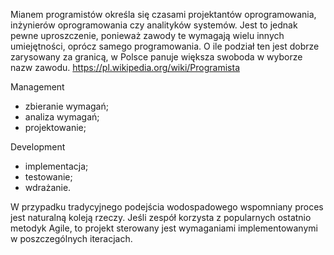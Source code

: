 
Mianem programistów określa się czasami projektantów oprogramowania, inżynierów oprogramowania czy analityków systemów.
Jest to jednak pewne uproszczenie, ponieważ zawody te wymagają wielu innych umiejętności, oprócz samego programowania. 
O ile podział ten jest dobrze zarysowany za granicą, w Polsce panuje większa swoboda w wyborze nazw zawodu.
https://pl.wikipedia.org/wiki/Programista

Management
+ zbieranie wymagań;
+ analiza wymagań;
+ projektowanie;

Development
+ implementacja;
+ testowanie;
+ wdrażanie.

W przypadku tradycyjnego podejścia wodospadowego wspomniany proces jest naturalną koleją rzeczy.
Jeśli zespół korzysta z popularnych ostatnio metodyk Agile, to projekt sterowany jest wymaganiami implementowanymi w poszczególnych iteracjach. 

